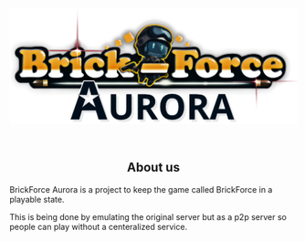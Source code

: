 <p align="center">
    <img src="../images/TemporaryLogo512px.png" alt="Logo">
</p>
<br>

<h2 align="center">
    About us
</h2>
BrickForce Aurora is a project to keep the game called BrickForce in a playable state.

This is being done by emulating the original server but as a p2p server so people can play without a centeralized service.
